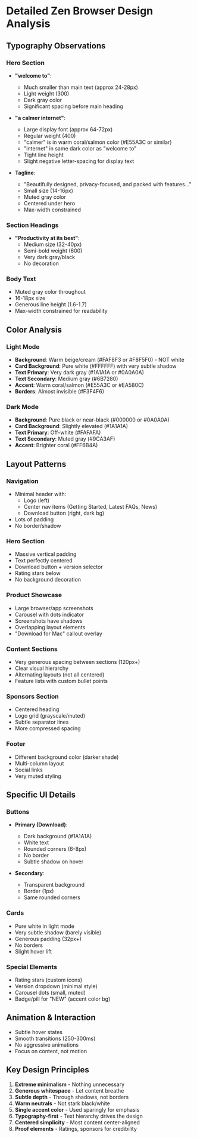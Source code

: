 # Detailed Zen Browser Design Analysis

## Typography Observations

### Hero Section
- **"welcome to"**: 
  - Much smaller than main text (approx 24-28px)
  - Light weight (300)
  - Dark gray color
  - Significant spacing before main heading
  
- **"a calmer internet"**:
  - Large display font (approx 64-72px)
  - Regular weight (400)
  - "calmer" is in warm coral/salmon color (#E55A3C or similar)
  - "internet" in same dark color as "welcome to"
  - Tight line height
  - Slight negative letter-spacing for display text

- **Tagline**:
  - "Beautifully designed, privacy-focused, and packed with features..."
  - Small size (14-16px)
  - Muted gray color
  - Centered under hero
  - Max-width constrained

### Section Headings
- **"Productivity at its best"**:
  - Medium size (32-40px)
  - Semi-bold weight (600)
  - Very dark gray/black
  - No decoration

### Body Text
- Muted gray color throughout
- 16-18px size
- Generous line height (1.6-1.7)
- Max-width constrained for readability

## Color Analysis

### Light Mode
- **Background**: Warm beige/cream (#FAF8F3 or #F8F5F0) - NOT white
- **Card Background**: Pure white (#FFFFFF) with very subtle shadow
- **Text Primary**: Very dark gray (#1A1A1A or #0A0A0A)
- **Text Secondary**: Medium gray (#6B7280)
- **Accent**: Warm coral/salmon (#E55A3C or #EA580C)
- **Borders**: Almost invisible (#F3F4F6)

### Dark Mode
- **Background**: Pure black or near-black (#000000 or #0A0A0A)
- **Card Background**: Slightly elevated (#1A1A1A)
- **Text Primary**: Off-white (#FAFAFA)
- **Text Secondary**: Muted gray (#9CA3AF)
- **Accent**: Brighter coral (#FF6B4A)

## Layout Patterns

### Navigation
- Minimal header with:
  - Logo (left)
  - Center nav items (Getting Started, Latest FAQs, News)
  - Download button (right, dark bg)
- Lots of padding
- No border/shadow

### Hero Section
- Massive vertical padding
- Text perfectly centered
- Download button + version selector
- Rating stars below
- No background decoration

### Product Showcase
- Large browser/app screenshots
- Carousel with dots indicator
- Screenshots have shadows
- Overlapping layout elements
- "Download for Mac" callout overlay

### Content Sections
- Very generous spacing between sections (120px+)
- Clear visual hierarchy
- Alternating layouts (not all centered)
- Feature lists with custom bullet points

### Sponsors Section
- Centered heading
- Logo grid (grayscale/muted)
- Subtle separator lines
- More compressed spacing

### Footer
- Different background color (darker shade)
- Multi-column layout
- Social links
- Very muted styling

## Specific UI Details

### Buttons
- **Primary (Download)**:
  - Dark background (#1A1A1A)
  - White text
  - Rounded corners (6-8px)
  - No border
  - Subtle shadow on hover
  
- **Secondary**:
  - Transparent background
  - Border (1px)
  - Same rounded corners

### Cards
- Pure white in light mode
- Very subtle shadow (barely visible)
- Generous padding (32px+)
- No borders
- Slight hover lift

### Special Elements
- Rating stars (custom icons)
- Version dropdown (minimal style)
- Carousel dots (small, muted)
- Badge/pill for "NEW" (accent color bg)

## Animation & Interaction
- Subtle hover states
- Smooth transitions (250-300ms)
- No aggressive animations
- Focus on content, not motion

## Key Design Principles
1. **Extreme minimalism** - Nothing unnecessary
2. **Generous whitespace** - Let content breathe
3. **Subtle depth** - Through shadows, not borders
4. **Warm neutrals** - Not stark black/white
5. **Single accent color** - Used sparingly for emphasis
6. **Typography-first** - Text hierarchy drives the design
7. **Centered simplicity** - Most content center-aligned
8. **Proof elements** - Ratings, sponsors for credibility